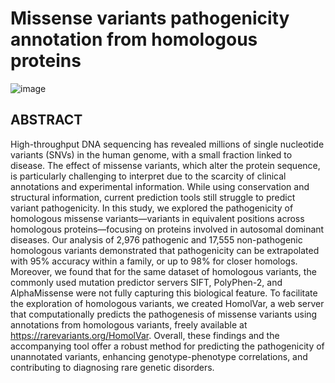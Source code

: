 # Missense variants pathogenicity annotation from homologous proteins

![image](https://github.com/user-attachments/assets/f211ea8c-49e3-47fd-a96e-c6225100bf22)

## ABSTRACT

High-throughput DNA sequencing has revealed millions of single nucleotide variants (SNVs) in the human genome, with a small fraction linked to disease. The effect of missense variants, which alter the protein sequence, is particularly challenging to interpret due to the scarcity of clinical annotations and experimental information. While using conservation and structural information, current prediction tools still struggle to predict variant pathogenicity. In this study, we explored the pathogenicity of homologous missense variants—variants in equivalent positions across homologous proteins—focusing on proteins involved in autosomal dominant diseases. Our analysis of 2,976 pathogenic and 17,555 non-pathogenic homologous variants demonstrated that pathogenicity can be extrapolated with 95% accuracy within a family, or up to 98% for closer homologs. Moreover, we found that for the same dataset of homologous variants, the commonly used mutation predictor servers SIFT, PolyPhen-2, and AlphaMissense were not fully capturing this biological feature. To facilitate the exploration of homologous variants, we created HomolVar, a web server that computationally predicts the pathogenesis of missense variants using annotations from homologous variants, freely available at https://rarevariants.org/HomolVar. Overall, these findings and the accompanying tool offer a robust method for predicting the pathogenicity of unannotated variants, enhancing genotype-phenotype correlations, and contributing to diagnosing rare genetic disorders. 
